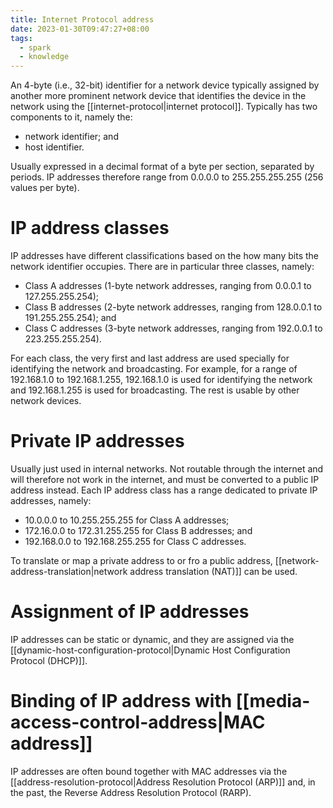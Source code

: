 ```yaml
---
title: Internet Protocol address
date: 2023-01-30T09:47:27+08:00
tags:
  - spark
  - knowledge
---
```


An 4-byte (i.e., 32-bit) identifier for a network device typically assigned by another more prominent network device that identifies the device in the network using the [[internet-protocol|internet protocol]]. Typically has two components to it, namely the:
- network identifier; and
- host identifier.

Usually expressed in a decimal format of a byte per section, separated by periods. IP addresses therefore range from 0.0.0.0 to 255.255.255.255 (256 values per byte).

# IP address classes

IP addresses have different classifications based on the how many bits the network identifier occupies. There are in particular three classes, namely:
- Class A addresses (1-byte network addresses, ranging from 0.0.0.1 to 127.255.255.254);
- Class B addresses (2-byte network addresses, ranging from 128.0.0.1 to 191.255.255.254); and
- Class C addresses (3-byte network addresses, ranging from 192.0.0.1 to 223.255.255.254).

For each class, the very first and last address are used specially for identifying the network and broadcasting. For example, for a range of 192.168.1.0 to 192.168.1.255, 192.168.1.0 is used for identifying the network and 192.168.1.255 is used for broadcasting. The rest is usable by other network devices.

# Private IP addresses

Usually just used in internal networks. Not routable through the internet and will therefore not work in the internet, and must be converted to a public IP address instead. Each IP address class has a range dedicated to private IP addresses, namely:
- 10.0.0.0 to 10.255.255.255 for Class A addresses;
- 172.16.0.0 to 172.31.255.255 for Class B addresses; and
- 192.168.0.0 to 192.168.255.255 for Class C addresses.

To translate or map a private address to or fro a public address, [[network-address-translation|network address translation (NAT)]] can be used.

# Assignment of IP addresses

IP addresses can be static or dynamic, and they are assigned via the [[dynamic-host-configuration-protocol|Dynamic Host Configuration Protocol (DHCP)]].

# Binding of IP address with [[media-access-control-address|MAC address]]

IP addresses are often bound together with MAC addresses via the [[address-resolution-protocol|Address Resolution Protocol (ARP)]] and, in the past, the Reverse Address Resolution Protocol (RARP).